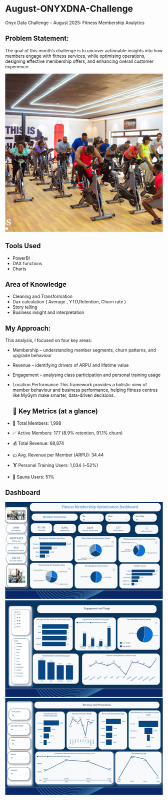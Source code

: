 # August-ONYXDNA-Challenge
Onyx Data Challenge – August 2025: Fitness Membership Analytics
## Problem Statement: 
The goal of this month’s challenge is to uncover actionable insights into how members engage with fitness services, while optimising operations, designing effective membership offers, and enhancing overall customer experience.

![](https://github.com/yvetteliberty/August-ONYXDNA-Challenge/blob/main/DAV_0944-1024x1024.jpg)

## Tools Used
- PowerBI
- DAX functions
- Charts
  
 ## Area of Knowledge
 - Cleaning and Transformation
 - Dax calculation  ( Average , YTD,Retention, Churn rate )
 - Story telling
 - Business insight and  interpretation

## My Approach:
 This analysis, I focused on four key areas:
 - Membership – understanding member segments, churn patterns, and upgrade behaviour
-  Revenue – identifying drivers of ARPU and lifetime value
- Engagement – analysing class participation and personal training usage
 - Location Performance
   This framework provides a holistic view of member behaviour and business performance, helping fitness centres like MyGym make smarter, data-driven decisions.

   ##  🔑 Key Metrics (at a glance)
 - 👥 Total Members: 1,998
- ✅ Active Members: 177 (8.9% retention, 91.1% churn)
- 💰 Total Revenue: 68,874
- 💵 Avg. Revenue per Member (ARPU): 34.44
- 🏋️ Personal Training Users: 1,034 (~52%)
- 🧖 Sauna Users: 51%
## Dashboard 
![](https://github.com/yvetteliberty/August-ONYXDNA-Challenge/blob/main/membership.png)
![](https://github.com/yvetteliberty/August-ONYXDNA-Challenge/blob/main/Engagement.png)
![](https://github.com/yvetteliberty/August-ONYXDNA-Challenge/blob/main/Revenue.png)
